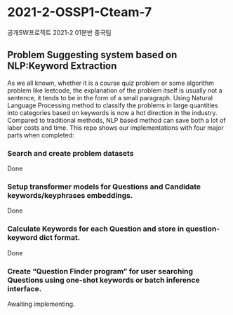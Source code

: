# 2021-2-OSSP1-Cteam-7
공개SW프로젝트 2021-2 01분반 중국팀

## Problem Suggesting system based on NLP:Keyword Extraction
As we all known, whether it is a course quiz problem or some algorithm problem like leetcode, the explanation of the problem itself is usually not a sentence, it  tends to be in the form of a small paragraph. 
Using Natural Language Processing method to classify the problems in large quantities into categories based on keywords is now a hot direction in the industry. Compared to traditional methods, NLP based method can save both a lot of labor costs and time. 
This repo shows our implementations with four major parts when completed:

### Search and create problem datasets
Done
### Setup transformer models for Questions and Candidate keywords/keyphrases embeddings.
Done
### Calculate Keywords for each Question and store in question-keyword dict format.
Done
### Create “Question Finder program” for user searching Questions using one-shot keywords or batch inference interface.
Awaiting implementing.

